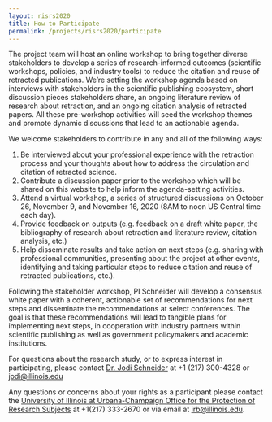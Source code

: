 ```yaml
---
layout: risrs2020
title: How to Participate
permalink: /projects/risrs2020/participate
---
```

The project team will host an online workshop to bring together diverse stakeholders to develop a series of research-informed outcomes (scientific workshops, policies, and industry tools) to reduce the citation and reuse of retracted publications. We’re setting the workshop agenda based on interviews with stakeholders in the scientific publishing ecosystem, short discussion pieces stakeholders share, an ongoing literature review of research about retraction, and an ongoing citation analysis of retracted papers. All these pre-workshop activities will seed the workshop themes and promote dynamic discussions that lead to an actionable agenda. 

We welcome stakeholders to contribute in any and all of the following ways:

1. Be interviewed about your professional experience with the retraction process and your thoughts about how to address the circulation and citation of retracted science.
2. Contribute a discussion paper prior to the workshop which will be shared on this website to help inform the agenda-setting activities.
3. Attend a virtual workshop, a series of structured discussions on October 26, November 9, and November 16, 2020 (8AM to noon US Central time each day).
4. Provide feedback on outputs (e.g. feedback on a draft white paper, the bibliography of research about retraction and literature review, citation analysis, etc.)
5. Help disseminate results and take action on next steps (e.g. sharing with professional communities, presenting about the project at other events, identifying and taking particular steps to reduce citation and reuse of retracted publications, etc.).

Following the stakeholder workshop, PI Schneider will develop a consensus white paper with a coherent, actionable set of recommendations for next steps and disseminate the recommendations at select conferences. The goal is that these recommendations will lead to tangible plans for implementing next steps, in cooperation with industry partners within scientific publishing as well as government policymakers and academic institutions. 

For questions about the research study, or to express interest in participating, please contact [Dr. Jodi Schneider](https://ischool.illinois.edu/people/jodi-schneider) at +1 (217) 300-4328 or jodi@illinois.edu

Any questions or concerns about your rights as a participant please contact the [University of Illinois at Urbana-Champaign Office for the Protection of Research Subjects](https://oprs.research.illinois.edu) at +1(217) 333-2670 or via email at irb@illinois.edu.
